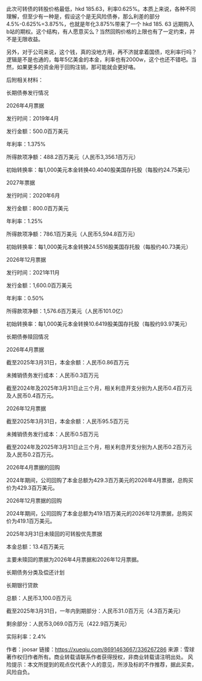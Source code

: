 此次可转债的转股价格最低，hkd 185.63，利率0.625%。本质上来说，各种不同理解，但至少有一种是，假设这个是无风险债券，那么利差的部分4.5%-0.625%=3.875%，也就是年化3.875%带来了一个 hkd 185. 63 远期购入b站的期权。这个结构，有人愿意买么？当然回购价格的上限也有了一定约束，并不是无限收益。

另外，对于公司来说，这个钱，真的没地方用，再不济就拿着国债，吃利率行吗？逻辑是不是也通的，每年5亿美金的本金，利率也有2000w，这个也还不错吧。当然，如果更多的资金用于回购注销，那可能就会更好咯。

后附相关材料：

长期债券发行情况

2026年4月票据

发行时间：2019年4月

发行金额：500.0百万美元

年利率：1.375%

所得款项净额：488.2百万美元（人民币3,356.1百万元）

初始转换率：每1,000美元本金转换40.4040股美国存托股（每股约24.75美元）

2027年票据

发行时间：2020年6月

发行金额：800.0百万美元

年利率：1.25%

所得款项净额：786.1百万美元（人民币5,594.8百万元）

初始转换率：每1,000美元本金转换24.5516股美国存托股（每股约40.73美元）

2026年12月票据

发行时间：2021年11月

发行金额：1,600.0百万美元

年利率：0.50%

所得款项净额：1,576.6百万美元（人民币101.0亿）

初始转换率：每1,000美元本金转换10.6419股美国存托股（每股约93.97美元）

长期债券赎回情况

2026年4月票据

截至2025年3月31日，本金余额：人民币0.86百万元

未摊销债务发行成本：人民币0.3百万元

截至2024年及2025年3月31日止三个月，相关利息开支分别为人民币0.4百万元及人民币0.4百万元。

2026年12月票据

截至2025年3月31日，本金余额：人民币95.5百万元

未摊销债务发行成本：人民币0.5百万元

截至2024年及2025年3月31日止三个月，相关利息开支分别为人民币0.2百万元及人民币0.2百万元。

2026年4月票据的回购

2024年期间，公司回购了本金总额为429.3百万美元的2026年4月票据，总购买价为429.3百万美元。

2026年12月票据的回购

2024年期间，公司回购了本金总额为419.1百万美元的2026年12月票据，总购买价为419.1百万美元。

2025年3月31日未赎回的可转股优先票据

本金总额：13.4百万美元

主要未赎回的票据为2026年4月票据和2026年12月票据。

长期债务分类及偿还计划

长期银行贷款

总额：人民币3,100.0百万元

截至2025年3月31日，一年内到期部分：人民币31.0百万元（4.3百万美元）

剩余部分：人民币3,069.0百万元（422.9百万美元）

实际利率：2.4%



作者：joosar
链接：https://xueqiu.com/8691463667/336267286
来源：雪球
著作权归作者所有。商业转载请联系作者获得授权，非商业转载请注明出处。
风险提示：本文所提到的观点仅代表个人的意见，所涉及标的不作推荐，据此买卖，风险自负。